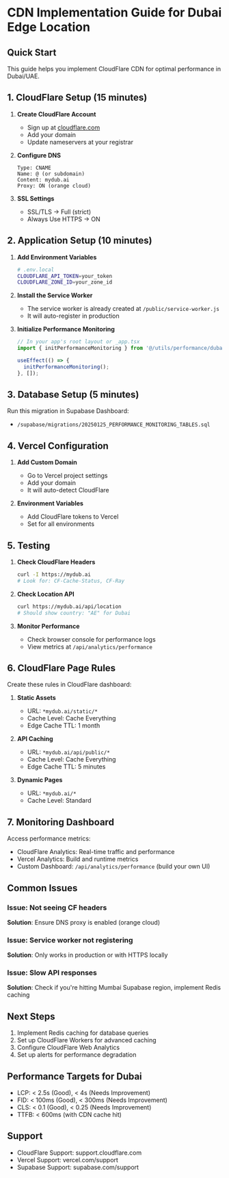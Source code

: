 # CDN Implementation Guide for Dubai Edge Location

## Quick Start

This guide helps you implement CloudFlare CDN for optimal performance in Dubai/UAE.

## 1. CloudFlare Setup (15 minutes)

1. **Create CloudFlare Account**
   - Sign up at [cloudflare.com](https://cloudflare.com)
   - Add your domain
   - Update nameservers at your registrar

2. **Configure DNS**
   ```
   Type: CNAME
   Name: @ (or subdomain)
   Content: mydub.ai
   Proxy: ON (orange cloud)
   ```

3. **SSL Settings**
   - SSL/TLS → Full (strict)
   - Always Use HTTPS → ON

## 2. Application Setup (10 minutes)

1. **Add Environment Variables**
   ```bash
   # .env.local
   CLOUDFLARE_API_TOKEN=your_token
   CLOUDFLARE_ZONE_ID=your_zone_id
   ```

2. **Install the Service Worker**
   - The service worker is already created at `/public/service-worker.js`
   - It will auto-register in production

3. **Initialize Performance Monitoring**
   ```typescript
   // In your app's root layout or _app.tsx
   import { initPerformanceMonitoring } from '@/utils/performance/dubai-monitor';
   
   useEffect(() => {
     initPerformanceMonitoring();
   }, []);
   ```

## 3. Database Setup (5 minutes)

Run this migration in Supabase Dashboard:
- `/supabase/migrations/20250125_PERFORMANCE_MONITORING_TABLES.sql`

## 4. Vercel Configuration

1. **Add Custom Domain**
   - Go to Vercel project settings
   - Add your domain
   - It will auto-detect CloudFlare

2. **Environment Variables**
   - Add CloudFlare tokens to Vercel
   - Set for all environments

## 5. Testing

1. **Check CloudFlare Headers**
   ```bash
   curl -I https://mydub.ai
   # Look for: CF-Cache-Status, CF-Ray
   ```

2. **Check Location API**
   ```bash
   curl https://mydub.ai/api/location
   # Should show country: "AE" for Dubai
   ```

3. **Monitor Performance**
   - Check browser console for performance logs
   - View metrics at `/api/analytics/performance`

## 6. CloudFlare Page Rules

Create these rules in CloudFlare dashboard:

1. **Static Assets**
   - URL: `*mydub.ai/static/*`
   - Cache Level: Cache Everything
   - Edge Cache TTL: 1 month

2. **API Caching**
   - URL: `*mydub.ai/api/public/*`
   - Cache Level: Cache Everything
   - Edge Cache TTL: 5 minutes

3. **Dynamic Pages**
   - URL: `*mydub.ai/*`
   - Cache Level: Standard

## 7. Monitoring Dashboard

Access performance metrics:
- CloudFlare Analytics: Real-time traffic and performance
- Vercel Analytics: Build and runtime metrics
- Custom Dashboard: `/api/analytics/performance` (build your own UI)

## Common Issues

### Issue: Not seeing CF headers
**Solution**: Ensure DNS proxy is enabled (orange cloud)

### Issue: Service worker not registering
**Solution**: Only works in production or with HTTPS locally

### Issue: Slow API responses
**Solution**: Check if you're hitting Mumbai Supabase region, implement Redis caching

## Next Steps

1. Implement Redis caching for database queries
2. Set up CloudFlare Workers for advanced caching
3. Configure CloudFlare Web Analytics
4. Set up alerts for performance degradation

## Performance Targets for Dubai

- LCP: < 2.5s (Good), < 4s (Needs Improvement)
- FID: < 100ms (Good), < 300ms (Needs Improvement)
- CLS: < 0.1 (Good), < 0.25 (Needs Improvement)
- TTFB: < 600ms (with CDN cache hit)

## Support

- CloudFlare Support: support.cloudflare.com
- Vercel Support: vercel.com/support
- Supabase Support: supabase.com/support